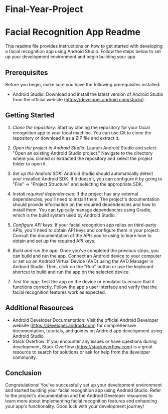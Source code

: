 # Final-Year-Project
# Facial Recognition App Readme

This readme file provides instructions on how to get started with developing a facial recognition app using Android Studio. Follow the steps below to set up your development environment and begin building your app.

## Prerequisites

Before you begin, make sure you have the following prerequisites installed:

- Android Studio: Download and install the latest version of Android Studio from the official website (https://developer.android.com/studio).

## Getting Started

1. *Clone the repository*: Start by cloning the repository for your facial recognition app to your local machine. You can use Git to clone the repository or download it as a ZIP file and extract it.

2. *Open the project in Android Studio*: Launch Android Studio and select "Open an existing Android Studio project." Navigate to the directory where you cloned or extracted the repository and select the project folder to open it.

3. *Set up the Android SDK*: Android Studio should automatically detect your installed Android SDK. If it doesn't, you can configure it by going to "File" -> "Project Structure" and selecting the appropriate SDK.

4. *Install required dependencies*: If the project has any external dependencies, you'll need to install them. The project's documentation should provide information on the required dependencies and how to install them. You can typically manage dependencies using Gradle, which is the build system used by Android Studio.

5. *Configure API keys*: If your facial recognition app relies on third-party APIs, you'll need to obtain API keys and configure them in your project. Consult the documentation of the APIs you're using to learn how to obtain and set up the required API keys.

6. *Build and run the app*: Once you've completed the previous steps, you can build and run the app. Connect an Android device to your computer or set up an Android Virtual Device (AVD) using the AVD Manager in Android Studio. Then, click on the "Run" button or use the keyboard shortcut to build and run the app on the selected device.

7. *Test the app*: Test the app on the device or emulator to ensure that it functions correctly. Follow the app's user interface and verify that the facial recognition features work as expected.

## Additional Resources

- Android Developer Documentation: Visit the official Android Developer website (https://developer.android.com) for comprehensive documentation, tutorials, and guides on Android app development using Android Studio.
- Stack Overflow: If you encounter any issues or have questions during development, Stack Overflow (https://stackoverflow.com) is a great resource to search for solutions or ask for help from the developer community.

## Conclusion

Congratulations! You've successfully set up your development environment and started building your facial recognition app using Android Studio. Refer to the project's documentation and the Android Developer resources to learn more about implementing facial recognition features and enhancing your app's functionality. Good luck with your development journey!
